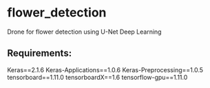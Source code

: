 # flower_detection
Drone for flower detection using U-Net Deep Learning
## Requirements:
Keras==2.1.6
Keras-Applications==1.0.6
Keras-Preprocessing==1.0.5
tensorboard==1.11.0
tensorboardX==1.6
tensorflow-gpu==1.11.0
